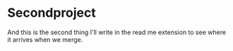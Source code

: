 # Secondproject
And this is the second thing I'll write in the read me extension to see where it arrives when we merge. 
